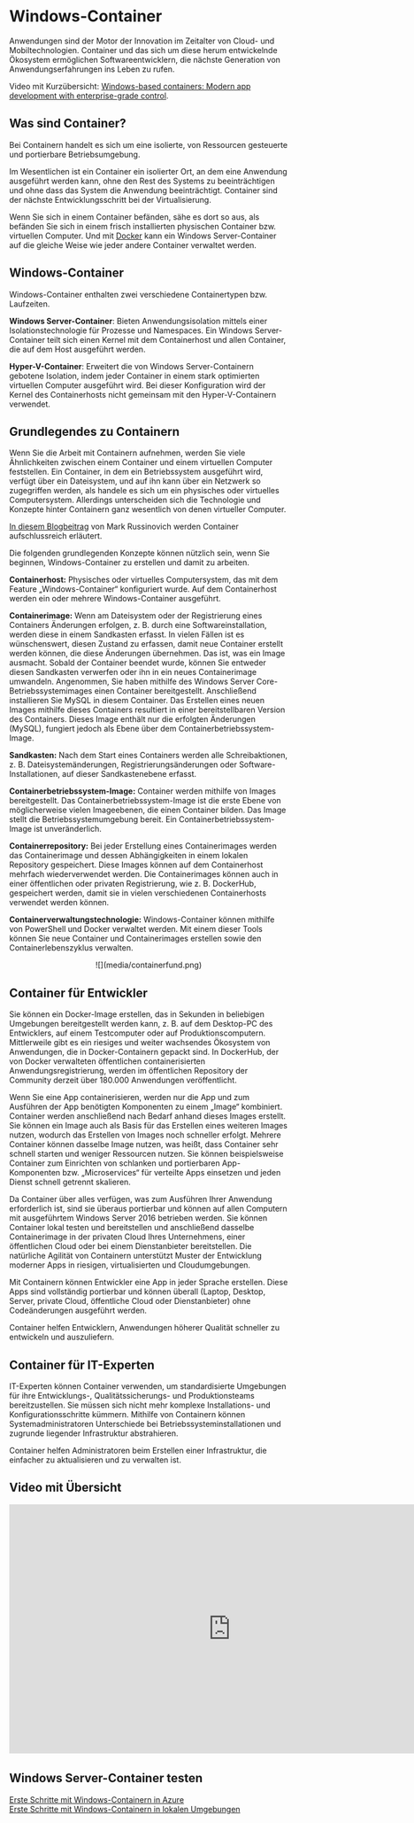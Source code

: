 # Windows-Container

Anwendungen sind der Motor der Innovation im Zeitalter von Cloud- und Mobiltechnologien. Container und das sich um diese herum entwickelnde Ökosystem ermöglichen Softwareentwicklern, die nächste Generation von Anwendungserfahrungen ins Leben zu rufen.

Video mit Kurzübersicht: [Windows-based containers: Modern app development with enterprise-grade control](https://youtu.be/Ryx3o0rD5lY).

## Was sind Container?

Bei Containern handelt es sich um eine isolierte, von Ressourcen gesteuerte und portierbare Betriebsumgebung.

Im Wesentlichen ist ein Container ein isolierter Ort, an dem eine Anwendung ausgeführt werden kann, ohne den Rest des Systems zu beeinträchtigen und ohne dass das System die Anwendung beeinträchtigt. Container sind der nächste Entwicklungsschritt bei der Virtualisierung.

Wenn Sie sich in einem Container befänden, sähe es dort so aus, als befänden Sie sich in einem frisch installierten physischen Container bzw. virtuellen Computer. Und mit [Docker](https://www.docker.com/) kann ein Windows Server-Container auf die gleiche Weise wie jeder andere Container verwaltet werden.

## Windows-Container

Windows-Container enthalten zwei verschiedene Containertypen bzw. Laufzeiten.

**Windows Server-Container**: Bieten Anwendungsisolation mittels einer Isolationstechnologie für Prozesse und Namespaces. Ein Windows Server-Container teilt sich einen Kernel mit dem Containerhost und allen Container, die auf dem Host ausgeführt werden.

**Hyper-V-Container**: Erweitert die von Windows Server-Containern gebotene Isolation, indem jeder Container in einem stark optimierten virtuellen Computer ausgeführt wird. Bei dieser Konfiguration wird der Kernel des Containerhosts nicht gemeinsam mit den Hyper-V-Containern verwendet.


## Grundlegendes zu Containern

Wenn Sie die Arbeit mit Containern aufnehmen, werden Sie viele Ähnlichkeiten zwischen einem Container und einem virtuellen Computer feststellen. Ein Container, in dem ein Betriebssystem ausgeführt wird, verfügt über ein Dateisystem, und auf ihn kann über ein Netzwerk so zugegriffen werden, als handele es sich um ein physisches oder virtuelles Computersystem. Allerdings unterscheiden sich die Technologie und Konzepte hinter Containern ganz wesentlich von denen virtueller Computer.

[In diesem Blogbeitrag](http://azure.microsoft.com/blog/2015/08/17/containers-docker-windows-and-trends/) von Mark Russinovich werden Container aufschlussreich erläutert.

Die folgenden grundlegenden Konzepte können nützlich sein, wenn Sie beginnen, Windows-Container zu erstellen und damit zu arbeiten.

**Containerhost:** Physisches oder virtuelles Computersystem, das mit dem Feature „Windows-Container“ konfiguriert wurde. Auf dem Containerhost werden ein oder mehrere Windows-Container ausgeführt.

**Containerimage:** Wenn am Dateisystem oder der Registrierung eines Containers Änderungen erfolgen, z. B. durch eine Softwareinstallation, werden diese in einem Sandkasten erfasst. In vielen Fällen ist es wünschenswert, diesen Zustand zu erfassen, damit neue Container erstellt werden können, die diese Änderungen übernehmen. Das ist, was ein Image ausmacht. Sobald der Container beendet wurde, können Sie entweder diesen Sandkasten verwerfen oder ihn in ein neues Containerimage umwandeln. Angenommen, Sie haben mithilfe des Windows Server Core-Betriebssystemimages einen Container bereitgestellt. Anschließend installieren Sie MySQL in diesem Container. Das Erstellen eines neuen Images mithilfe dieses Containers resultiert in einer bereitstellbaren Version des Containers. Dieses Image enthält nur die erfolgten Änderungen (MySQL), fungiert jedoch als Ebene über dem Containerbetriebssystem-Image.

**Sandkasten:** Nach dem Start eines Containers werden alle Schreibaktionen, z. B. Dateisystemänderungen, Registrierungsänderungen oder Software-Installationen, auf dieser Sandkastenebene erfasst.

**Containerbetriebssystem-Image:** Container werden mithilfe von Images bereitgestellt. Das Containerbetriebssystem-Image ist die erste Ebene von möglicherweise vielen Imageebenen, die einen Container bilden. Das Image stellt die Betriebssystemumgebung bereit. Ein Containerbetriebssystem-Image ist unveränderlich.

**Containerrepository:** Bei jeder Erstellung eines Containerimages werden das Containerimage und dessen Abhängigkeiten in einem lokalen Repository gespeichert. Diese Images können auf dem Containerhost mehrfach wiederverwendet werden. Die Containerimages können auch in einer öffentlichen oder privaten Registrierung, wie z. B. DockerHub, gespeichert werden, damit sie in vielen verschiedenen Containerhosts verwendet werden können.

**Containerverwaltungstechnologie:** Windows-Container können mithilfe von PowerShell und Docker verwaltet werden. Mit einem dieser Tools können Sie neue Container und Containerimages erstellen sowie den Containerlebenszyklus verwalten.

<center>![](media/containerfund.png)</center>

## Container für Entwickler

Sie können ein Docker-Image erstellen, das in Sekunden in beliebigen Umgebungen bereitgestellt werden kann, z. B. auf dem Desktop-PC des Entwicklers, auf einem Testcomputer oder auf Produktionscomputern. Mittlerweile gibt es ein riesiges und weiter wachsendes Ökosystem von Anwendungen, die in Docker-Containern gepackt sind. In DockerHub, der von Docker verwalteten öffentlichen containerisierten Anwendungsregistrierung, werden im öffentlichen Repository der Community derzeit über 180.000 Anwendungen veröffentlicht.

Wenn Sie eine App containerisieren, werden nur die App und zum Ausführen der App benötigten Komponenten zu einem „Image“ kombiniert. Container werden anschließend nach Bedarf anhand dieses Images erstellt. Sie können ein Image auch als Basis für das Erstellen eines weiteren Images nutzen, wodurch das Erstellen von Images noch schneller erfolgt. Mehrere Container können dasselbe Image nutzen, was heißt, dass Container sehr schnell starten und weniger Ressourcen nutzen. Sie können beispielsweise Container zum Einrichten von schlanken und portierbaren App-Komponenten bzw. „Microservices“ für verteilte Apps einsetzen und jeden Dienst schnell getrennt skalieren.

Da Container über alles verfügen, was zum Ausführen Ihrer Anwendung erforderlich ist, sind sie überaus portierbar und können auf allen Computern mit ausgeführtem Windows Server 2016 betrieben werden. Sie können Container lokal testen und bereitstellen und anschließend dasselbe Containerimage in der privaten Cloud Ihres Unternehmens, einer öffentlichen Cloud oder bei einem Dienstanbieter bereitstellen. Die natürliche Agilität von Containern unterstützt Muster der Entwicklung moderner Apps in riesigen, virtualisierten und Cloudumgebungen.

Mit Containern können Entwickler eine App in jeder Sprache erstellen. Diese Apps sind vollständig portierbar und können überall (Laptop, Desktop, Server, private Cloud, öffentliche Cloud oder Dienstanbieter) ohne Codeänderungen ausgeführt werden.

Container helfen Entwicklern, Anwendungen höherer Qualität schneller zu entwickeln und auszuliefern.

## Container für IT-Experten

IT-Experten können Container verwenden, um standardisierte Umgebungen für ihre Entwicklungs-, Qualitätssicherungs- und Produktionsteams bereitzustellen. Sie müssen sich nicht mehr komplexe Installations- und Konfigurationsschritte kümmern. Mithilfe von Containern können Systemadministratoren Unterschiede bei Betriebssysteminstallationen und zugrunde liegender Infrastruktur abstrahieren.

Container helfen Administratoren beim Erstellen einer Infrastruktur, die einfacher zu aktualisieren und zu verwalten ist.

## Video mit Übersicht

<iframe 
src="https://channel9.msdn.com/Blogs/containers/Containers-101-with-Microsoft-and-Docker/player#ccLang=de" width="800" height="450" allowFullScreen="true" frameBorder="0" scrolling="no"></iframe>


## Windows Server-Container testen

[Erste Schritte mit Windows-Containern in Azure](../quick_start/azure_setup.md)  
[Erste Schritte mit Windows-Containern in lokalen Umgebungen](../quick_start/container_setup.md)




